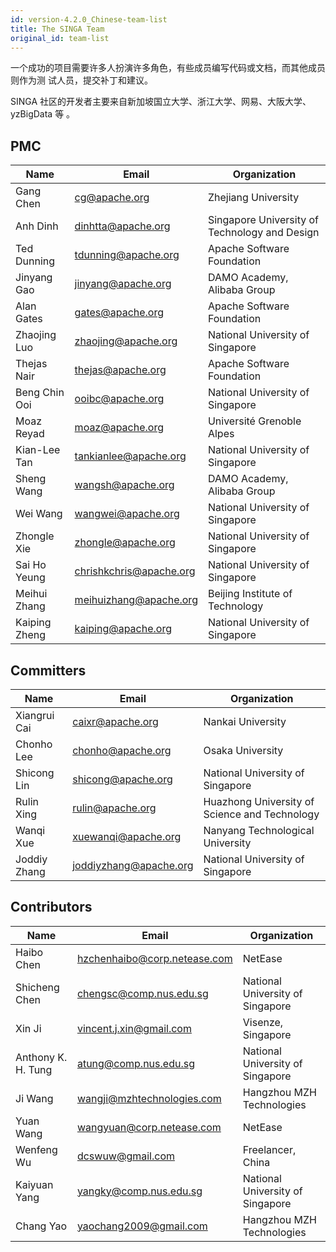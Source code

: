 ```yaml
---
id: version-4.2.0_Chinese-team-list
title: The SINGA Team
original_id: team-list
---
```


<!--- Licensed to the Apache Software Foundation (ASF) under one or more contributor license agreements.  See the NOTICE file distributed with this work for additional information regarding copyright ownership.  The ASF licenses this file to you under the Apache License, Version 2.0 (the "License"); you may not use this file except in compliance with the License.  You may obtain a copy of the License at http://www.apache.org/licenses/LICENSE-2.0 Unless required by applicable law or agreed to in writing, software distributed under the License is distributed on an "AS IS" BASIS, WITHOUT WARRANTIES OR CONDITIONS OF ANY KIND, either express or implied.  See the License for the specific language governing permissions and limitations under the License.  -->

一个成功的项目需要许多人扮演许多角色，有些成员编写代码或文档，而其他成员则作为测
试人员，提交补丁和建议。

SINGA 社区的开发者主要来自新加坡国立大学、浙江大学、网易、大阪大学、yzBigData 等
。

## PMC

| Name          | Email                   | Organization                                  |
| ------------- | ----------------------- | --------------------------------------------- |
| Gang Chen     | cg@apache.org           | Zhejiang University                           |
| Anh Dinh      | dinhtta@apache.org      | Singapore University of Technology and Design |
| Ted Dunning   | tdunning@apache.org     | Apache Software Foundation                    |
| Jinyang Gao   | jinyang@apache.org      | DAMO Academy, Alibaba Group                   |
| Alan Gates    | gates@apache.org        | Apache Software Foundation                    |
| Zhaojing Luo  | zhaojing@apache.org     | National University of Singapore              |
| Thejas Nair   | thejas@apache.org       | Apache Software Foundation                    |
| Beng Chin Ooi | ooibc@apache.org        | National University of Singapore              |
| Moaz Reyad    | moaz@apache.org         | Université Grenoble Alpes                     |
| Kian-Lee Tan  | tankianlee@apache.org   | National University of Singapore              |
| Sheng Wang    | wangsh@apache.org       | DAMO Academy, Alibaba Group                   |
| Wei Wang      | wangwei@apache.org      | National University of Singapore              |
| Zhongle Xie   | zhongle@apache.org      | National University of Singapore              |
| Sai Ho Yeung  | chrishkchris@apache.org | National University of Singapore              |
| Meihui Zhang  | meihuizhang@apache.org  | Beijing Institute of Technology               |
| Kaiping Zheng | kaiping@apache.org      | National University of Singapore              |

## Committers

| Name         | Email                  | Organization                                  |
| ------------ | ---------------------- | --------------------------------------------- |
| Xiangrui Cai | caixr@apache.org       | Nankai University                             |
| Chonho Lee   | chonho@apache.org      | Osaka University                              |
| Shicong Lin  | shicong@apache.org     | National University of Singapore              |
| Rulin Xing   | rulin@apache.org       | Huazhong University of Science and Technology |
| Wanqi Xue    | xuewanqi@apache.org    | Nanyang Technological University              |
| Joddiy Zhang | joddiyzhang@apache.org | National University of Singapore              |

## Contributors

| Name               | Email                        | Organization                     |
| ------------------ | ---------------------------- | -------------------------------- |
| Haibo Chen         | hzchenhaibo@corp.netease.com | NetEase                          |
| Shicheng Chen      | chengsc@comp.nus.edu.sg      | National University of Singapore |
| Xin Ji             | vincent.j.xin@gmail.com      | Visenze, Singapore               |
| Anthony K. H. Tung | atung@comp.nus.edu.sg        | National University of Singapore |
| Ji Wang            | wangji@mzhtechnologies.com   | Hangzhou MZH Technologies        |
| Yuan Wang          | wangyuan@corp.netease.com    | NetEase                          |
| Wenfeng Wu         | dcswuw@gmail.com             | Freelancer, China                |
| Kaiyuan Yang       | yangky@comp.nus.edu.sg       | National University of Singapore |
| Chang Yao          | yaochang2009@gmail.com       | Hangzhou MZH Technologies        |
